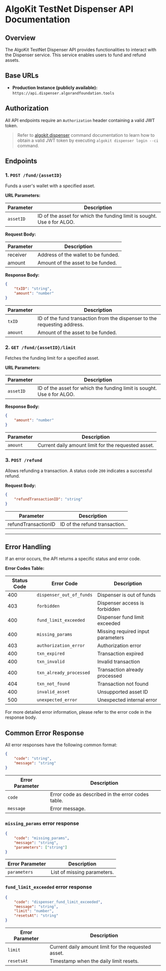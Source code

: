 # AlgoKit TestNet Dispenser API Documentation

## Overview

The AlgoKit TestNet Dispenser API provides functionalities to interact with the Dispenser service. This service enables users to fund and refund assets.

## Base URLs

-   **Production Instance (publicly available):**
    `https://api.dispenser.algorandfoundation.tools`

## Authorization

All API endpoints require an `Authorization` header containing a valid JWT token.

> Refer to [algokit dispenser](https://github.com/algorandfoundation/algokit-cli/blob/main/docs/features/dispenser.md#login) command documentation to learn how to obtain a valid JWT token by executing `algokit dispenser login --ci` command.

## Endpoints

### 1. `POST /fund/{assetID}`

Funds a user's wallet with a specified asset.

**URL Parameters:**

| Parameter | Description                                                              |
| --------- | ------------------------------------------------------------------------ |
| `assetID` | ID of the asset for which the funding limit is sought. Use `0` for ALGO. |

**Request Body:**

| Parameter | Description                         |
| --------- | ----------------------------------- |
| receiver  | Address of the wallet to be funded. |
| amount    | Amount of the asset to be funded.   |

**Response Body:**

```json
{
    "txID": "string",
    "amount": "number"
}
```

| Parameter | Description                                                              |
| --------- | ------------------------------------------------------------------------ |
| `txID`    | ID of the fund transaction from the dispenser to the requesting address. |
| `amount`  | Amount of the asset to be funded.                                        |

### 2. `GET /fund/{assetID}/limit`

Fetches the funding limit for a specified asset.

**URL Parameters:**

| Parameter | Description                                                              |
| --------- | ------------------------------------------------------------------------ |
| `assetID` | ID of the asset for which the funding limit is sought. Use `0` for ALGO. |

**Response Body:**

```json
{
    "amount": "number"
}
```

| Parameter | Description                                         |
| --------- | --------------------------------------------------- |
| `amount`  | Current daily amount limit for the requested asset. |

### 3. `POST /refund`

Allows refunding a transaction. A status code `200` indicates a successful refund.

**Request Body:**

```json
{
    "refundTransactionID": "string"
}
```

| Parameter           | Description                   |
| ------------------- | ----------------------------- |
| refundTransactionID | ID of the refund transaction. |

---

## Error Handling

If an error occurs, the API returns a specific status and error code.

**Error Codes Table:**

| Status Code | Error Code               | Description                       |
| ----------- | ------------------------ | --------------------------------- |
| 400         | `dispenser_out_of_funds` | Dispenser is out of funds         |
| 403         | `forbidden`              | Dispenser access is forbidden     |
| 400         | `fund_limit_exceeded`    | Dispenser fund limit exceeded     |
| 400         | `missing_params`         | Missing required input parameters |
| 403         | `authorization_error`    | Authorization error               |
| 400         | `txn_expired`            | Transaction expired               |
| 400         | `txn_invalid`            | Invalid transaction               |
| 400         | `txn_already_processed`  | Transaction already processed     |
| 404         | `txn_not_found`          | Transaction not found             |
| 400         | `invalid_asset`          | Unsupported asset ID              |
| 500         | `unexpected_error`       | Unexpected internal error         |

For more detailed error information, please refer to the error code in the response body.

## Common Error Response

All error responses have the following common format:

```json
{
    "code": "string",
    "message": "string"
}
```

| Error Parameter | Description                                       |
| --------------- | ------------------------------------------------- |
| `code`          | Error code as described in the error codes table. |
| `message`       | Error message.                                    |

### `missing_params` error response

```json
{
    "code": "missing_params",
    "message": "string",
    "parameters": ["string"]
}
```

| Error Parameter | Description                 |
| --------------- | --------------------------- |
| `parameters`    | List of missing parameters. |

### `fund_limit_exceeded` error response

```json
{
    "code": "dispenser_fund_limit_exceeded",
    "message": "string",
    "limit": "number",
    "resetsAt": "string"
}
```

| Error Parameter | Description                                         |
| --------------- | --------------------------------------------------- |
| `limit`         | Current daily amount limit for the requested asset. |
| `resetsAt`      | Timestamp when the daily limit resets.              |
